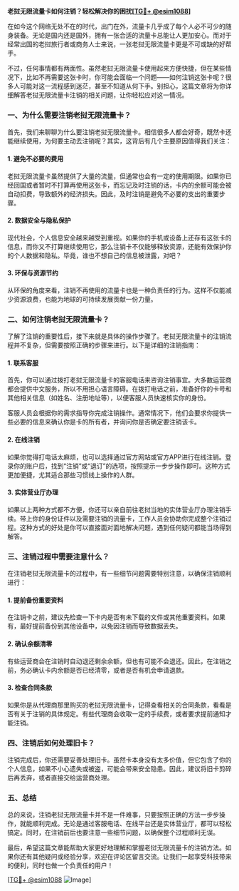 **老挝无限流量卡如何注销？轻松解决你的困扰[[TG💪+ @esim1088](https://t.me/s/esim1088)]**

在如今这个网络无处不在的时代，出门在外，流量卡几乎成了每个人必不可少的随身装备。无论是国内还是国外，拥有一张合适的流量卡总能让人更加安心。而对于经常出国的老挝旅行者或商务人士来说，一张老挝无限流量卡更是不可或缺的好帮手。

不过，任何事情都有两面性。虽然老挝无限流量卡使用起来方便快捷，但在某些情况下，比如不再需要这张卡时，你可能会面临一个问题——如何注销这张卡呢？很多人可能对这一流程感到迷茫，甚至不知道从何下手。别担心，这篇文章将为你详细解答老挝无限流量卡注销的相关问题，让你轻松应对这一情况。

### 一、为什么需要注销老挝无限流量卡？

首先，我们来聊聊为什么要注销老挝无限流量卡。相信很多人都会好奇，既然卡还能继续使用，为何要主动去注销呢？其实，这背后有几个主要原因值得我们关注：

#### 1. 避免不必要的费用

老挝无限流量卡虽然提供了大量的流量，但通常也会有一定的使用期限。如果你已经回国或者暂时不打算再使用这张卡，而忘记及时注销的话，卡内的余额可能会被自动扣费，导致额外的经济损失。因此，及时注销是避免不必要的支出的重要步骤。

#### 2. 数据安全与隐私保护

现代社会，个人信息安全越来越受到重视。如果你的手机或设备上还存有这张卡的信息，而你又不打算继续使用它，那么注销卡不仅能够释放资源，还能有效保护你的个人数据和隐私。毕竟，谁也不想自己的信息被泄露，对吧？

#### 3. 环保与资源节约

从环保的角度来看，注销不再使用的流量卡也是一种负责任的行为。这样不仅能减少资源浪费，也能为地球的可持续发展贡献一份力量。

### 二、如何注销老挝无限流量卡？

了解了注销的重要性后，接下来就是具体的操作步骤了。老挝无限流量卡的注销流程并不复杂，但需要按照正确的步骤来进行。以下是详细的注销指南：

#### 1. 联系客服

首先，你可以通过拨打老挝无限流量卡的客服电话来咨询注销事宜。大多数运营商都会提供中文服务，所以不用担心语言障碍。在拨打电话之前，准备好你的卡号和其他相关信息（如姓名、注册地址等），以便客服人员快速核实你的身份。

客服人员会根据你的需求指导你完成注销操作。通常情况下，他们会要求你提供一些必要的信息来确认你是卡的所有者，并询问你是否确定要注销该卡。

#### 2. 在线注销

如果你觉得打电话太麻烦，也可以选择通过官方网站或官方APP进行在线注销。登录你的账户后，找到“注销”或“退订”的选项，按照提示一步步操作即可。这种方式更加便捷，尤其适合那些习惯线上操作的人群。

#### 3. 实体营业厅办理

如果以上两种方式都不方便，你还可以亲自前往老挝当地的实体营业厅办理注销手续。带上你的身份证件以及需要注销的流量卡，工作人员会协助你完成整个注销过程。这种方式的好处是你可以直接面对面地解决问题，遇到任何疑问都能当场得到解答。

### 三、注销过程中需要注意什么？

在注销老挝无限流量卡的过程中，有一些细节问题需要特别注意，以确保注销顺利进行：

#### 1. 提前备份重要资料

在注销卡之前，建议先检查一下卡内是否有未下载的文件或其他重要资料。如果有，最好提前备份到其他设备中，以免因注销而导致数据丢失。

#### 2. 确认余额清零

有些运营商会在注销时自动退还剩余余额，但也有可能不会退还。因此，在注销之前，务必确认卡内余额是否已经清零，或者是否有机会申请退款。

#### 3. 检查合同条款

如果你是从代理商那里购买的老挝无限流量卡，记得查看相关的合同条款，看看是否有关于注销的具体规定。有些代理商会收取一定的手续费，或者要求提前通知才能注销。

### 四、注销后如何处理旧卡？

注销完成后，你还需要妥善处理旧卡。虽然卡本身没有太多价值，但它包含了你的个人信息，如果不小心遗失或被盗，可能会带来安全隐患。因此，建议将旧卡剪碎后再丢弃，或者直接交给运营商处理。

### 五、总结

总的来说，注销老挝无限流量卡并不是一件难事，只要按照正确的方法一步步操作，就能顺利完成。无论是通过客服电话、在线平台还是实体营业厅，都可以轻松搞定。同时，在注销前后也要注意一些细节问题，以确保整个过程顺利无误。

最后，希望这篇文章能帮助大家更好地理解和掌握老挝无限流量卡的注销方法。如果你还有其他疑问或经验分享，欢迎在评论区留言交流。让我们一起享受科技带来的便利，同时也做一个负责任的用户！

[[TG💪+ @esim1088](https://t.me/s/esim1088) ![Image](https://i.postimg.cc/4NQfJmqS/Snipaste-2025-05-13-00-14-12.png)]